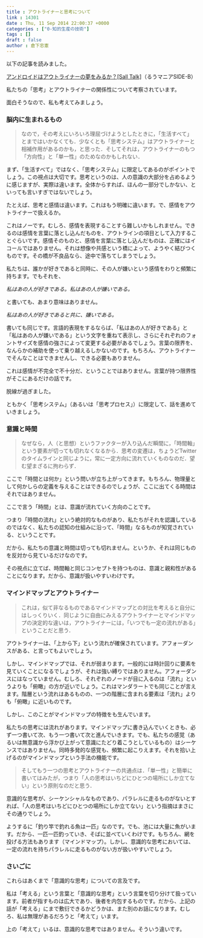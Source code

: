 ```yaml
---
title : アウトライナーと思考について
link : 14301
date : Thu, 11 Sep 2014 22:00:37 +0000
categories : ["0-知的生産の技術"]
tags : []
draft : false
author : 倉下忠憲
---
```


以下の記事を読みました。

<a href="http://ruumania.postach.io/andoroidohaautorainanomeng-womiruka-sall-talk" target="_blank">アンドロイドはアウトライナーの夢をみるか？[Sall Talk]</a>（るうマニアSIDE-B）

私たちの「思考」とアウトライナーの関係性について考察されています。

面白そうなので、私も考えてみましょう。

<H3>脳内に生まれるもの</H3>

<blockquote>なので，その考えにいろいろ理屈づけようとしたときに，「生活すべて」とまではいかなくても．少なくとも「思考システム」はアウトライナーと相補作用があるのかも，と思った．そしてそれは，アウトライナーのもつ「方向性」と「単一性」のためなのかもしれない．</blockquote>

まず、「生活すべて」ではなく、「思考システム」に限定してあるのがポイントでしょう。この視点は大切です。思考というのは、人の意識の大部分を占めるように感じますが、実際は違います。全体からすれば、ほんの一部分でしかない、といっても言いすぎではないでしょう。

たとえば、思考と感情は違います。これはもう明確に違います。で、感情をアウトライナーで扱えるか。

これはノーです。むしろ、感情を表現することすら難しいかもしれません。できるのは感情を言葉に落とし込んだものを、アウトラインの項目として入力することぐらいです。感情そのものと、感情を言葉に落とし込んだものは、正確にはイコールではありません。それは想像や共感という橋によって、ようやく結びつくものです。その橋が不良品なら、途中で落ちてしまうでしょう。

私たちは、誰かが好きであると同時に、その人が嫌いという感情をわりと頻繁に持ちます。でもそれを、

<em>私はあの人が好きである。私はあの人が嫌いである。</em>

と書いても、あまり意味はありません。

<em>私はあの人が好きであると共に、嫌いである。</em>

書いても同じです。言語的表現をするならば、「私はあの人が好きである」と「私はあの人が嫌いである」という文字を重ねて表示し、さらにそれぞれのフォントサイズを感情の強さによって変更する必要があるでしょう。言葉の限界を、なんらかの補助を使って乗り越えるしかないのです。もちろん、アウトライナーでそんなことはできませんし、できる必要もありません。

これは感情が不完全で不十分だ、ということではありません。言葉が持つ限界性がそこにあるだけの話です。

脱線が過ぎました。

ともかく「思考システム」（あるいは「思考プロセス」）に限定して、話を進めていきましょう。

<H3>意識と時間</H3>

<blockquote>なぜなら，人（と思想）というファクターが入り込んだ瞬間に，「時間軸」という要素が切っても切れなくなるから．思考の変遷は，ちょうどTwitterのタイムラインと同じように，常に一定方向に流れていくものなのだ．望む望まざるに拘わらず．</blockquote>

ここで「時間とは何か」という問いが立ち上がってきます。もちろん、物理量として何かしらの定義を与えることはできるのでしょうが、ここに出てくる時間はそれではありません。

ここで言う「時間」とは、意識が流れていく方向のことです。

つまり「時間の流れ」という絶対的なものがあり、私たちがそれを認識しているのではなく、私たちの認知の仕組みに沿って、「時間」なるものが知覚されている、ということです。

だから、私たちの意識と時間は切っても切れません。というか、それは同じものを反対から見ているだけなのです。

その視点に立てば、時間軸と同じコンセプトを持つものは、意識と親和性があることになります。だから、意識が扱いやすいわけです。

<H3>マインドマップとアウトライナー</H3>

<blockquote>これは，似て非なるものであるマインドマップとの対比を考えると自分にはしっくりいく．同じように自由にみえるアウトライナーとマインドマップの決定的な違いは，アウトライナーには，「いつでも一定の流れがある」ということだと思う．</blockquote>

アウトライナーは、「上から下」という流れが確保されています。アフォーダンスがある、と言ってもよいでしょう。

しかし、マインドマップでは、それが弱まります。一般的には時計回りに要素を見ていくことになるでしょうが、それは強い縛りではありません。アフォーダンスにはなっていません。むしろ、それぞれのノードが目に入るのは「流れ」というよりも「俯瞰」の方が近いでしょう。これはマンダラートでも同じことが言えます。階層という流れはあるものの、一つの階層に含まれる要素は「流れ」よりも「俯瞰」に近いものです。

しかし、このことがマインドマップの特徴をも生んでいます。

私たちの思考には流れがあります。マインドマップに書き込んでいくときも、必ず一つ書いて次、もう一つ書いて次と進んでいきます。でも、私たちの感覚（あるいは無意識から浮かび上がって意識にたどり着こうとしているもの）はシーケンスではありません。同時多発的な感覚も、頻繁に起こりえます。それを拾い上げるのがマインドマップという手法の機能です。

<blockquote>そしてもう一つの思考とアウトライナーの共通点は．「単一性」と簡単に書いてはみたが，つまり「人の思考はいちどにひとつの場所にしか立てない」という原則なのだと思う．</blockquote>

意識的な思考が、シーケンシャルなものであり、パラレルに走るものがないとすれば、「人の思考はいちどにひとつの場所にしか立てない」という指摘はまさにその通りでしょう。

ようするに「釣り竿で釣れる魚は一匹」なのです。でも、池には大量に魚がいます。だから、一匹一匹釣っていき、そばに並べていくわけです。もちろん、網を投げる方法もあります（マインドマップ）。しかし、意識的な思考においては、一定の流れを持ちパラレルに走るものがない方が扱いやすいでしょう。

<H3>さいごに</H3>

これらはあくまで「意識的な思考」についての言及です。

私は「考える」という言葉と「意識的な思考」という言葉を切り分けて扱っています。前者が指すものは広大であり、後者を内包するものです。だから、上記の話が「考える」にまで敷衍できるかどうかは、また別のお話になります。むしろ、私は無理があるだろうと「考えて」います。

上の「考えて」いるは、意識的な思考ではありません。そういう違いです。
